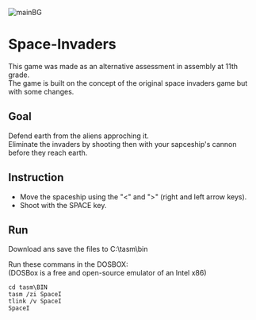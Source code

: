 ![mainBG](https://user-images.githubusercontent.com/73475107/124445215-068b1100-dd88-11eb-8dab-cc6a86c706a1.png)

# Space-Invaders

This game was made as an alternative assessment in assembly at 11th grade.  
The game is built on the concept of the original space invaders game but with some changes.


## Goal
Defend earth from the aliens approching it.  
Eliminate the invaders by shooting then with your sapceship's cannon before they reach earth.

##  Instruction
- Move the spaceship using the "<" and ">" (right and left arrow keys).
- Shoot with the SPACE key.



## Run
Download ans save the files to C:\tasm\bin  

Run these commans in the DOSBOX:  
(DOSBox is a free and open-source emulator of an Intel x86)
```
cd tasm\BIN
tasm /zi SpaceI
tlink /v SpaceI
SpaceI
```
